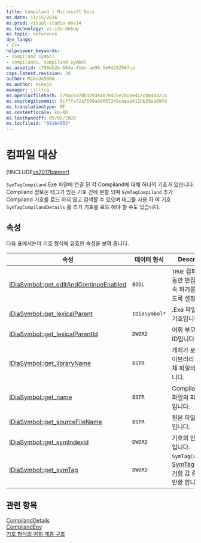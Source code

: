 ```yaml
---
title: Compiland | Microsoft Docs
ms.date: 11/15/2016
ms.prod: visual-studio-dev14
ms.technology: vs-ide-debug
ms.topic: reference
dev_langs:
- C++
helpviewer_keywords:
- compiland symbol
- compilands, compiland symbol
ms.assetid: c798eb2b-664a-41ec-ae90-5e9d292507ca
caps.latest.revision: 20
author: MikeJo5000
ms.author: mikejo
manager: jillfra
ms.openlocfilehash: 579ac6a70b379364870425e78cee41ac0840a214
ms.sourcegitcommit: 6cfffa72af599a9d667249caaaa411bb28ea69fd
ms.translationtype: MT
ms.contentlocale: ko-KR
ms.lasthandoff: 09/02/2020
ms.locfileid: "68164003"
---
```

# <a name="compiland"></a>컴파일 대상
[!INCLUDE[vs2017banner](../../includes/vs2017banner.md)]

`SymTagCompiland`.Exe 파일에 연결 된 각 Compiland에 대해 하나의 기호가 있습니다. Compiland 정보는 태그가 있는 기호 간에 분할 되며 `SymTagCompiland` 추가 Compiland 기호를 로드 하지 않고 검색할 수 있으며 태그를 사용 하 여 기호 `SymTagCompilandDetails` 를 추가 기호를 로드 해야 할 수도 있습니다.  
  
## <a name="properties"></a>속성  
 다음 표에서는이 기호 형식에 유효한 속성을 보여 줍니다.  
  
|속성|데이터 형식|Description|  
|--------------|---------------|-----------------|  
|[IDiaSymbol::get_editAndContinueEnabled](../../debugger/debug-interface-access/idiasymbol-get-editandcontinueenabled.md)|`BOOL`|`TRUE` 컴파일하는 동안 편집 하며 계속 하기를 사용 하도록 설정한 경우|  
|[IDiaSymbol::get_lexicalParent](../../debugger/debug-interface-access/idiasymbol-get-lexicalparent.md)|`IDiaSymbol*`|.Exe 파일에 대 한 기호입니다.|  
|[IDiaSymbol::get_lexicalParentId](../../debugger/debug-interface-access/idiasymbol-get-lexicalparentid.md)|`DWORD`|어휘 부모 기호의 ID입니다.|  
|[IDiaSymbol::get_libraryName](../../debugger/debug-interface-access/idiasymbol-get-libraryname.md)|`BSTR`|개체가 로드 된 라이브러리 또는 개체 파일의 이름입니다.|  
|[IDiaSymbol::get_name](../../debugger/debug-interface-access/idiasymbol-get-name.md)|`BSTR`|Compiland 개체 파일의 파일 이름입니다.|  
|[IDiaSymbol::get_sourceFileName](../../debugger/debug-interface-access/idiasymbol-get-sourcefilename.md)|`BSTR`|원본 파일의 이름입니다.|  
|[IDiaSymbol::get_symIndexId](../../debugger/debug-interface-access/idiasymbol-get-symindexid.md)|`DWORD`|기호의 인덱스 ID입니다.|  
|[IDiaSymbol::get_symTag](../../debugger/debug-interface-access/idiasymbol-get-symtag.md)|`DWORD`|`SymTagCompiland` [SymTagEnum 열거형](../../debugger/debug-interface-access/symtagenum.md) 값 중 하나를 반환 합니다.|  
  
## <a name="see-also"></a>관련 항목  
 [CompilandDetails](../../debugger/debug-interface-access/compilanddetails.md)   
 [CompilandEnv](../../debugger/debug-interface-access/compilandenv.md)   
 [기호 형식의 어휘 계층 구조](../../debugger/debug-interface-access/lexical-hierarchy-of-symbol-types.md)
